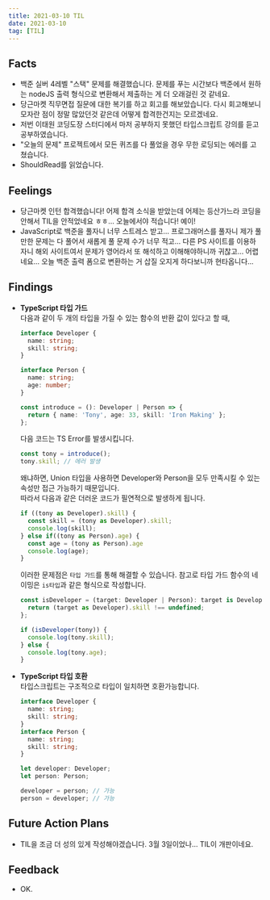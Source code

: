 ```yaml
---
title: 2021-03-10 TIL
date: 2021-03-10
tag: [TIL]
---
```


## Facts

- 백준 실버 4레벨 "스택" 문제를 해결했습니다. 문제를 푸는 시간보다 백준에서 원하는 nodeJS 출력 형식으로 변환해서 제출하는 게 더 오래걸린 것 같네요.
- 당근마켓 직무면접 질문에 대한 복기를 하고 회고를 해보았습니다. 다시 회고해보니 모자란 점이 정말 많았던것 같은데 어떻게 합격한건지는 모르겠네요.
- 저번 이태원 코딩도장 스터디에서 마저 공부하지 못했던 타입스크립트 강의를 듣고 공부하였습니다.
- "오늘의 문제" 프로젝트에서 모든 퀴즈를 다 풀었을 경우 무한 로딩되는 에러를 고쳤습니다.
- ShouldRead를 읽었습니다.

## Feelings

- 당근마켓 인턴 합격했습니다! 어제 합격 소식을 받았는데 어제는 등산가느라 코딩을 안해서 TIL을 안적었네요 ㅎㅎ... 오늘에서야 적습니다! 예이!
- JavaScript로 백준을 풀자니 너무 스트레스 받고... 프로그래머스를 풀자니 제가 풀만한 문제는 다 풀어서 새롭게 풀 문제 수가 너무 적고... 다른 PS 사이트를 이용하자니 해외 사이트여서 문제가 영어라서 또 해석하고 이해해야하니까 귀찮고... 어렵네요... 오늘 백준 출력 폼으로 변환하는 거 삽질 오지게 하다보니까 현타옵니다...

## Findings

- **TypeScript 타입 가드**  
  다음과 같이 두 개의 타입을 가질 수 있는 함수의 반환 값이 있다고 할 때,

    ```ts
    interface Developer {
      name: string;
      skill: string;
    }

    interface Person {
      name: string;
      age: number;
    }

    const introduce = (): Developer | Person => {
      return { name: 'Tony', age: 33, skill: 'Iron Making' };
    };
    ```
    
    다음 코드는 TS Error를 발생시킵니다.

    ```ts
    const tony = introduce();
    tony.skill; // 에러 발생
    ```

    왜냐하면, Union 타입을 사용하면 Developer와 Person을 모두 만족시킬 수 있는 속성만 접근 가능하기 때문입니다.  
    따라서 다음과 같은 더러운 코드가 필연적으로 발생하게 됩니다.


    ```ts
    if ((tony as Developer).skill) {
      const skill = (tony as Developer).skill;
      console.log(skill);
    } else if((tony as Person).age) {
      const age = (tony as Person).age
      console.log(age);
    }
    ```

    이러한 문제점은 `타입 가드`를 통해 해결할 수 있습니다. 참고로 타입 가드 함수의 네이밍은 `is타입`과 같은 형식으로 작성합니다.

    ```ts
    const isDeveloper = (target: Developer | Person): target is Developer => {
      return (target as Developer).skill !== undefined;
    };

    if (isDeveloper(tony)) {
      console.log(tony.skill);
    } else {
      console.log(tony.age);
    }
    ```

- **TypeScript 타입 호환**  
  타입스크립트는 구조적으로 타입이 일치하면 호환가능합니다.

    ```ts
    interface Developer {
      name: string;
      skill: string;
    }
    interface Person {
      name: string;
      skill: string;
    }

    let developer: Developer;
    let person: Person;

    developer = person; // 가능
    person = developer; // 가능
    ```

## Future Action Plans

- TIL을 조금 더 성의 있게 작성해야겠습니다. 3월 3일이었나... TIL이 개판이네요.

## Feedback

- OK.
